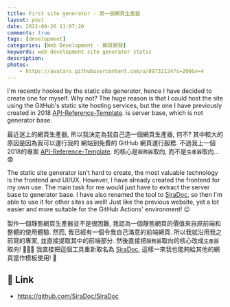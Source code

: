 ```yaml
---
title: First site generator - 第一個網頁生產器
layout: post
date: 2021-09-26 11:07:20
comments: true
tags: [development]
categories: [Web Development - 網頁開發]
keywords: web development site generator static
description:
photos:
    - https://avatars.githubusercontent.com/u/89732124?s=200&v=4
---
```


I'm recently hooked by the static site generator, hence I have decided to create
one for myself. Why not? The huge reason is that I could host the site using
the GitHub's static site hosting services, but the one I have previously created
in 2018 [API-Reference-Template](https://jcs090218.github.io/blog/2018/11/12/Legacy%20-%20%E8%88%8A%E6%96%87/API-Reference-Template%20-%20API%E5%8F%83%E8%80%83%E6%A8%A1%E6%9D%BF/).
is server base, which is not generator base. 

最近迷上的網頁生產器, 所以我決定為我自己造一個網頁生產器, 何不? 其中較大的原因是因為我可以運行我的
網站到免費的 GitHub 網頁運行服務. 不過我上一個2018的專案 [API-Reference-Template](https://jcs090218.github.io/blog/2018/11/12/Legacy%20-%20%E8%88%8A%E6%96%87/API-Reference-Template%20-%20API%E5%8F%83%E8%80%83%E6%A8%A1%E6%9D%BF/).
的核心是`服務器`取向, 而不是`生產器`取向... 😨

<!-- more -->

The static site generator isn't hard to create, the most valuable technology
is the frontend and UI/UX. However, I have already created the frontend for
my own use. The main task for me would just have to extract the server base
to generator base. I have also renamed the tool to [SiraDoc](https://github.com/SiraDoc/SiraDoc),
so then I'm able to use it for other sites as well! Just like the previous
website, yet a lot easier and more suitable for the GitHub Actions' environment!
😉

製作一個靜態網頁生產器並不是很困難, 我認為一個靜態網頁的價值來自原前端和整體的使用體驗. 然而,
我已經有一個令我自己滿意的前端網頁. 所以我就沿用我之前寫的專案, 並直接提取其中的前端部分.
然後直接把`服務器`取向的核心改成`生產器`取向! 🎉🎉🎉 我直接把這個工具重新取名為 [SiraDoc](https://github.com/SiraDoc/SiraDoc),
這樣一來我也能夠給其他的網頁當作模板使用! 🥳

## 🔗 Link

* https://github.com/SiraDoc/SiraDoc
